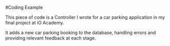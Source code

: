#Coding Example

This piece of code is a Controller I wrote for a car parking application in my final project at iO Academy.

It adds a new car parking booking to the database, handling errors and providing relevant feedback at each stage. 

